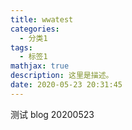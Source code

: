 ```yaml
---
title: wwatest
categories:
  - 分类1
tags:
  - 标签1
mathjax: true
description: 这里是描述。
date: 2020-05-23 20:31:45
---
```


测试 blog 20200523